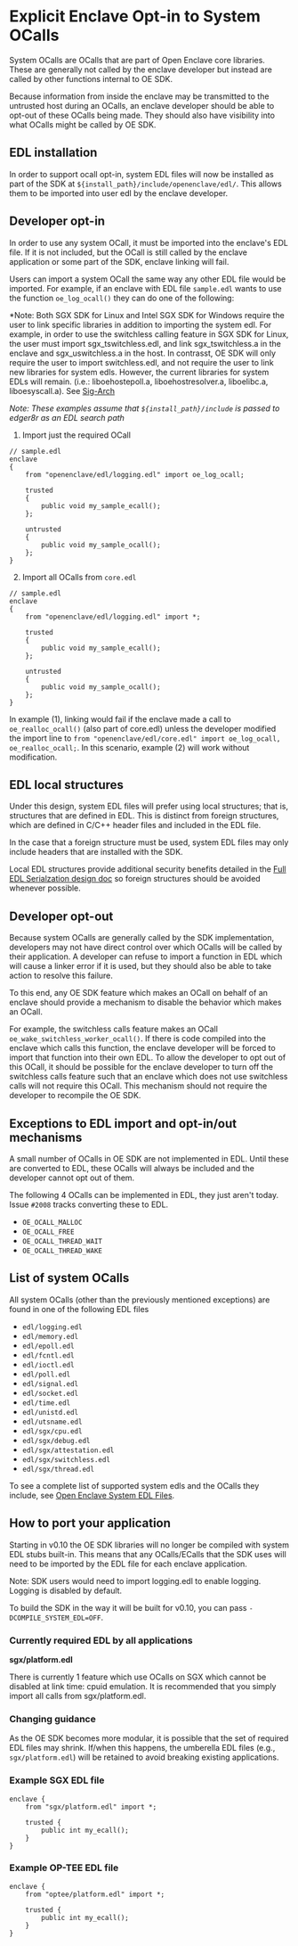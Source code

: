 # Explicit Enclave Opt-in to System OCalls

System OCalls are OCalls that are part of Open Enclave core libraries. These are generally not
called by the enclave developer but instead are called by other functions internal to OE SDK.

Because information from inside the enclave may be transmitted to the untrusted host
during an OCalls, an enclave developer should be able to opt-out of these OCalls
being made. They should also have visibility into what OCalls might be called by OE SDK.

## EDL installation

In order to support ocall opt-in, system EDL files will now be installed as part of the SDK at
`${install_path}/include/openenclave/edl/`. This allows them to be imported into user edl by the
enclave developer.

## Developer opt-in

In order to use any system OCall, it must be imported into the enclave's EDL file. If it is not
included, but the OCall is still called by the enclave application or some part of the SDK,
enclave linking will fail.

Users can import a system OCall the same way any other EDL file would be imported. For example,
if an enclave with EDL file `sample.edl` wants to use the function `oe_log_ocall()` they can do
one of the following:

*Note: Both SGX SDK for Linux and Intel SGX SDK for Windows require the user to link specific
libraries in addition to importing the system edl. For example, in order to use the switchless
calling feature in SGX SDK for Linux, the user must import sgx_tswitchless.edl, and link
sgx_tswitchless.a in the enclave and sgx_uswitchless.a in the host. In contrasst, OE SDK will
only require the user to import switchless.edl, and not require the user to link new
libraries for system edls. However, the current libraries for system EDLs will remain.
(i.e.: liboehostepoll.a,  liboehostresolver.a, liboelibc.a, liboesyscall.a).
See [Sig-Arch](https://hackmd.io/@aeva/oesdk-sig-arch#23-June-2020)


*Note: These examples assume that `${install_path}/include` is passed to edger8r as an EDL search path*

1. Import just the required OCall

```
// sample.edl
enclave
{
    from "openenclave/edl/logging.edl" import oe_log_ocall;

    trusted
    {
        public void my_sample_ecall();
    };

    untrusted
    {
        public void my_sample_ocall();
    };
}
```

2. Import all OCalls from `core.edl`

```
// sample.edl
enclave
{
    from "openenclave/edl/logging.edl" import *;

    trusted
    {
        public void my_sample_ecall();
    };

    untrusted
    {
        public void my_sample_ocall();
    };
}
```

In example (1), linking would fail if the enclave made a call to `oe_realloc_ocall()`
(also part of core.edl) unless the developer modified the import line to
`from "openenclave/edl/core.edl" import oe_log_ocall, oe_realloc_ocall;`. In this scenario,
example (2) will work without modification.

## EDL local structures

Under this design, system EDL files will prefer using local structures; that is, structures
that are defined in EDL. This is distinct from foreign structures, which are defined in
C/C++ header files and included in the EDL file.

In the case that a foreign structure must be used, system EDL files may only include headers
that are installed with the SDK.

Local EDL structures provide additional security benefits detailed in the
[Full EDL Serialzation design doc](
https://github.com/openenclave/openenclave/blob/master/docs/DesignDocs/full_edl_serialization.md#motivation)
so foreign structures should be avoided whenever possible.

## Developer opt-out

Because system OCalls are generally called by the SDK implementation, developers
may not have direct control over which OCalls will be called by their application.
A developer can refuse to import a function in EDL which will cause a linker error
if it is used, but they should also be able to take action to resolve this failure.

To this end, any OE SDK feature which makes an OCall on behalf of an enclave
should provide a mechanism to disable the behavior which makes an OCall.

For example, the switchless calls feature makes an OCall
`oe_wake_switchless_worker_ocall()`. If there is code compiled into the enclave
which calls this function, the enclave developer will be forced to import that
function into their own EDL. To allow the developer to opt out of this OCall,
it should be possible for the enclave developer to turn off the switchless calls
feature such that an enclave which does not use switchless calls will not require
this OCall. This mechanism should not require the developer to recompile the OE
SDK.

## Exceptions to EDL import and opt-in/out mechanisms

A small number of OCalls in OE SDK are not implemented in EDL. Until these are
converted to EDL, these OCalls will always be included and the developer cannot
opt out of them.

The following 4 OCalls can be implemented in EDL, they just aren't today. Issue
`#2008` tracks converting these to EDL.

* `OE_OCALL_MALLOC`
* `OE_OCALL_FREE`
* `OE_OCALL_THREAD_WAIT`
* `OE_OCALL_THREAD_WAKE`

## List of system OCalls

All system OCalls (other than the previously mentioned exceptions) are found
in one of the following EDL files

* `edl/logging.edl`
* `edl/memory.edl`
* `edl/epoll.edl`
* `edl/fcntl.edl`
* `edl/ioctl.edl`
* `edl/poll.edl`
* `edl/signal.edl`
* `edl/socket.edl`
* `edl/time.edl`
* `edl/unistd.edl`
* `edl/utsname.edl`
* `edl/sgx/cpu.edl`
* `edl/sgx/debug.edl`
* `edl/sgx/attestation.edl`
* `edl/sgx/switchless.edl`
* `edl/sgx/thread.edl`

To see a complete list of supported system edls and the OCalls they include, see [Open Enclave System EDL Files](../SystemEdls.md).

## How to port your application

Starting in v0.10 the OE SDK libraries will no longer be compiled with system
EDL stubs built-in. This means that any OCalls/ECalls that the SDK uses will
need to be imported by the EDL file for each enclave application.

Note: SDK users would need to import logging.edl to enable logging. Logging is disabled
by default.

To build the SDK in the way it will be built for v0.10, you can pass
`-DCOMPILE_SYSTEM_EDL=OFF`.

### Currently required EDL by all applications

**sgx/platform.edl**

There is currently 1 feature which use OCalls on SGX which cannot be
disabled at link time: cpuid emulation. It is recommended that you
simply import all calls from sgx/platform.edl.

### Changing guidance

As the OE SDK becomes more modular, it is possible that the set of required
EDL files may shrink. If/when this happens, the umberella EDL files (e.g.,
`sgx/platform.edl`) will be retained to avoid breaking existing applications.

### Example SGX EDL file

```
enclave {
    from "sgx/platform.edl" import *;

    trusted {
        public int my_ecall();
    }
}
```

### Example OP-TEE EDL file

```
enclave {
    from "optee/platform.edl" import *;

    trusted {
        public int my_ecall();
    }
}
```
